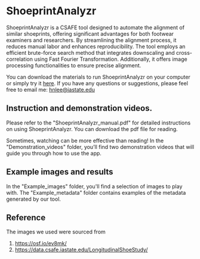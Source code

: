 # ShoeprintAnalyzr
ShoeprintAnalyzr is a CSAFE tool designed to automate the alignment of similar shoeprints, offering significant advantages for both footwear examiners and researchers. By streamlining the alignment process, it reduces manual labor and enhances reproducibility. The tool employs an efficient brute-force search method that integrates downscaling and cross-correlation using Fast Fourier Transformation. Additionally, it offers image processing functionalities to ensure precise alignment.

You can download the materials to run ShoeprintAnalyzr on your computer or simply try it [here](https://csafe.shinyapps.io/ShoeprintAnalyzr/). If you have any questions or suggestions, please feel free to email me: hnlee@iastate.edu

## Instruction and demonstration videos.
Please refer to the "ShoeprintAnalyzr_manual.pdf" for detailed instructions on using ShoeprintAnalyzr. You can download the pdf file for reading.

Sometimes, watching can be more effective than reading! In the "Demonstration_videos" folder, you’ll find two demonstration videos that will guide you through how to use the app.

## Example images and results
In the "Example_images" folder, you'll find a selection of images to play with. The "Example_metadata" folder contains examples of the metadata generated by our tool.

## Reference
The images we used were sourced from
1. https://osf.io/ev8mk/
2. https://data.csafe.iastate.edu/LongitudinalShoeStudy/
